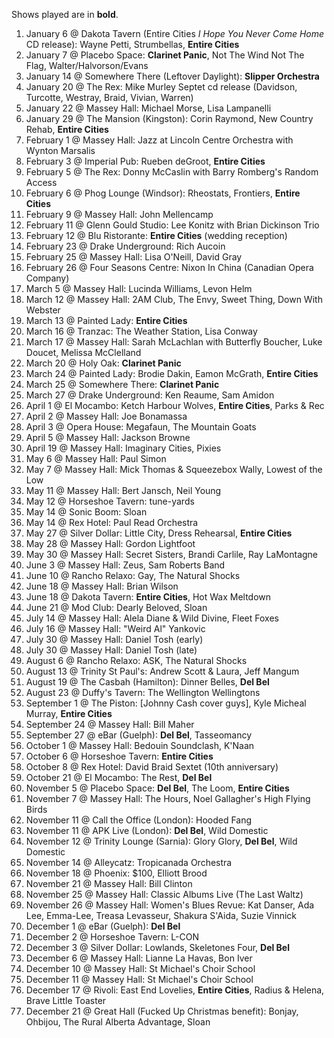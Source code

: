 Shows played are in **bold**.

1. January 6 @ Dakota Tavern (Entire Cities _I Hope You Never Come Home_ CD release): Wayne Petti, Strumbellas, **Entire Cities**
1. January 7 @ Placebo Space: **Clarinet Panic**, Not The Wind Not The Flag, Walter/Halvorson/Evans
1. January 14 @ Somewhere There (Leftover Daylight): **Slipper Orchestra**
1. January 20 @ The Rex: Mike Murley Septet cd release (Davidson, Turcotte, Westray, Braid, Vivian, Warren)
1. January 22 @ Massey Hall: Michael Morse, Lisa Lampanelli
1. January 29 @ The Mansion (Kingston): Corin Raymond, New Country Rehab, **Entire Cities**
1. February 1 @ Massey Hall: Jazz at Lincoln Centre Orchestra with Wynton Marsalis
1. February 3 @ Imperial Pub: Rueben deGroot, **Entire Cities**
1. February 5 @ The Rex: Donny McCaslin with Barry Romberg's Random Access
1. February 6 @ Phog Lounge (Windsor): Rheostats, Frontiers, **Entire Cities**
1. February 9 @ Massey Hall: John Mellencamp
1. February 11 @ Glenn Gould Studio: Lee Konitz with Brian Dickinson Trio
1. February 12 @ Blu Ristorante: **Entire Cities** (wedding reception)
1. February 23 @ Drake Underground: Rich Aucoin
1. February 25 @ Massey Hall: Lisa O'Neill, David Gray
1. February 26 @ Four Seasons Centre: Nixon In China (Canadian Opera Company)
1. March 5 @ Massey Hall: Lucinda Williams, Levon Helm
1. March 12 @ Massey Hall: 2AM Club, The Envy, Sweet Thing, Down With Webster
1. March 13 @ Painted Lady: **Entire Cities**
1. March 16 @ Tranzac: The Weather Station, Lisa Conway
1. March 17 @ Massey Hall: Sarah McLachlan with Butterfly Boucher, Luke Doucet, Melissa McClelland
1. March 20 @ Holy Oak: **Clarinet Panic**
1. March 24 @ Painted Lady: Brodie Dakin, Eamon McGrath, **Entire Cities**
1. March 25 @ Somewhere There: **Clarinet Panic**
1. March 27 @ Drake Underground: Ken Reaume, Sam Amidon
1. April 1 @ El Mocambo: Ketch Harbour Wolves, **Entire Cities**, Parks & Rec
1. April 2 @ Massey Hall: Joe Bonamassa
1. April 3 @ Opera House: Megafaun, The Mountain Goats
1. April 5 @ Massey Hall: Jackson Browne
1. April 19 @ Massey Hall: Imaginary Cities, Pixies
1. May 6 @ Massey Hall: Paul Simon
1. May 7 @ Massey Hall: Mick Thomas & Squeezebox Wally, Lowest of the Low
1. May 11 @ Massey Hall: Bert Jansch, Neil Young
1. May 12 @ Horseshoe Tavern: tune-yards
1. May 14 @ Sonic Boom: Sloan
1. May 14 @ Rex Hotel: Paul Read Orchestra
1. May 27 @ Silver Dollar: Little City, Dress Rehearsal, **Entire Cities**
1. May 28 @ Massey Hall: Gordon Lightfoot
1. May 30 @ Massey Hall: Secret Sisters, Brandi Carlile, Ray LaMontagne
1. June 3 @ Massey Hall: Zeus, Sam Roberts Band
1. June 10 @ Rancho Relaxo: Gay, The Natural Shocks
1. June 18 @ Massey Hall: Brian Wilson
1. June 18 @ Dakota Tavern: **Entire Cities**, Hot Wax Meltdown
1. June 21 @ Mod Club: Dearly Beloved, Sloan
1. July 14 @ Massey Hall: Alela Diane & Wild Divine, Fleet Foxes
1. July 16 @ Massey Hall: "Weird Al" Yankovic
1. July 30 @ Massey Hall: Daniel Tosh (early)
1. July 30 @ Massey Hall: Daniel Tosh (late)
1. August 6 @ Rancho Relaxo: ASK, The Natural Shocks
1. August 13 @ Trinity St Paul's: Andrew Scott & Laura, Jeff Mangum
1. August 19 @ The Casbah (Hamilton): Dinner Belles, **Del Bel**
1. August 23 @ Duffy's Tavern: The Wellington Wellingtons
1. September 1 @ The Piston: [Johnny Cash cover guys], Kyle Micheal Murray, **Entire Cities**
1. September 24 @ Massey Hall: Bill Maher
1. September 27 @ eBar (Guelph): **Del Bel**, Tasseomancy
1. October 1 @ Massey Hall: Bedouin Soundclash, K'Naan
1. October 6 @ Horseshoe Tavern: **Entire Cities**
1. October 8 @ Rex Hotel: David Braid Sextet (10th anniversary)
1. October 21 @ El Mocambo: The Rest, **Del Bel**
1. November 5 @ Placebo Space: **Del Bel**, The Loom, **Entire Cities**
1. November 7 @ Massey Hall: The Hours, Noel Gallagher's High Flying Birds
1. November 11 @ Call the Office (London): Hooded Fang
1. November 11 @ APK Live (London): **Del Bel**, Wild Domestic
1. November 12 @ Trinity Lounge (Sarnia): Glory Glory, **Del Bel**, Wild Domestic
1. November 14 @ Alleycatz: Tropicanada Orchestra
1. November 18 @ Phoenix: \$100, Elliott Brood
1. November 21 @ Massey Hall: Bill Clinton
1. November 25 @ Massey Hall: Classic Albums Live (The Last Waltz)
1. November 26 @ Massey Hall: Women's Blues Revue: Kat Danser, Ada Lee, Emma-Lee, Treasa Levasseur, Shakura S'Aida, Suzie Vinnick
1. December 1 @ eBar (Guelph): **Del Bel**
1. December 2 @ Horseshoe Tavern: L-CON
1. December 3 @ Silver Dollar: Lowlands, Skeletones Four, **Del Bel**
1. December 6 @ Massey Hall: Lianne La Havas, Bon Iver
1. December 10 @ Massey Hall: St Michael's Choir School
1. December 11 @ Massey Hall: St Michael's Choir School
1. December 17 @ Rivoli: East End Lovelies, **Entire Cities**, Radius & Helena, Brave Little Toaster
1. December 21 @ Great Hall (Fucked Up Christmas benefit): Bonjay, Ohbijou, The Rural Alberta Advantage, Sloan
